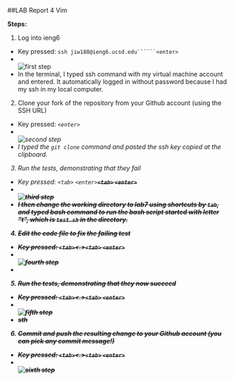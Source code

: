 ##LAB Report 4 Vim

**Steps:**

1. Log into ieng6       
- Key pressed: ```ssh jiw188@ieng6.ucsd.edu``````<enter>```
- <br>![first step](https://igiotto12.github.io/cse15l-lab-reports/screenshots/p1-lab4.png)
- In the terminal, I typed ssh command with my virtual machine account and entered. It automatically logged in without password because I had my ssh  in my local computer.
  
2. Clone your fork of the repository from your Github account (using the SSH URL)      
- Key pressed: <g><i><t><space><c><l><o><n><e><space><Ctrl-v>```<enter>```
-  <br>![second step](https://igiotto12.github.io/cse15l-lab-reports/screenshots/p2-lab4.png)
-   I typed the ```git clone``` command and pasted the ssh key copied at the clipboard.
  
3. Run the tests, demonstrating that they fail
- Key pressed: <c><d><space><l>```<tab>``` ```<enter>```<b><a><s><h><space><t>```<tab>``` ```<enter>```
- <br>![third step](https://igiotto12.github.io/cse15l-lab-reports/screenshots/p3-lab4.png)
- I then change the working directory to lab7 using shortcuts by ```tab```, and typed bash command to run the bash script started with letter "t", which is ```test.sh``` in the directory.

4. Edit the code file to fix the failing test
- Key pressed: <v><i><m><space><shift-l>```<tab>```<.>```<tab>``` ```<enter>```
- <br>![fourth step](https://igiotto12.github.io/cse15l-lab-reports/screenshots/p4-lab4.png)
- 

5. Run the tests, demonstrating that they now succeed
- Key pressed: <v><i><m><space><shift-l>```<tab>```<.>```<tab>``` ```<enter>```
- <br>![fifth step](https://igiotto12.github.io/cse15l-lab-reports/screenshots/p5-lab4.png)
- sth

6. Commit and push the resulting change to your Github account (you can pick any commit message!)
- Key pressed: <v><i><m><space><shift-l>```<tab>```<.>```<tab>``` ```<enter>```
- <br>![sixth step](https://igiotto12.github.io/cse15l-lab-reports/screenshots/p6-lab4.png)
